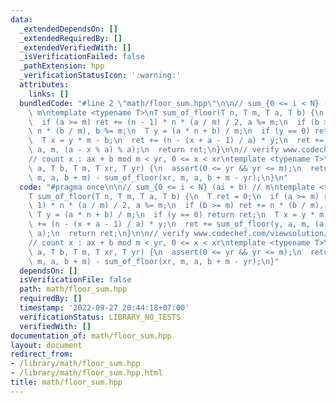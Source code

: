 ```yaml
---
data:
  _extendedDependsOn: []
  _extendedRequiredBy: []
  _extendedVerifiedWith: []
  _isVerificationFailed: false
  _pathExtension: hpp
  _verificationStatusIcon: ':warning:'
  attributes:
    links: []
  bundledCode: "#line 2 \"math/floor_sum.hpp\"\n\n// sum_{0 <= i < N} (ai + b) //\
    \ m\ntemplate <typename T>\nT sum_of_floor(T n, T m, T a, T b) {\n  T ret = 0;\n\
    \  if (a >= m) ret += (n - 1) * n * (a / m) / 2, a %= m;\n  if (b >= m) ret +=\
    \ n * (b / m), b %= m;\n  T y = (a * n + b) / m;\n  if (y == 0) return ret;\n\
    \  T x = y * m - b;\n  ret += (n - (x + a - 1) / a) * y;\n  ret += sum_of_floor(y,\
    \ a, m, (a - x % a) % a);\n  return ret;\n}\n\n// verify www.codechef.com/viewsolution/36222026\n\
    // count x : ax + b mod m < yr, 0 <= x < xr\ntemplate <typename T>\nT mod_affine_range_counting(T\
    \ a, T b, T m, T xr, T yr) {\n  assert(0 <= yr && yr <= m);\n  return sum_of_floor(xr,\
    \ m, a, b + m) - sum_of_floor(xr, m, a, b + m - yr);\n}\n"
  code: "#pragma once\n\n// sum_{0 <= i < N} (ai + b) // m\ntemplate <typename T>\n\
    T sum_of_floor(T n, T m, T a, T b) {\n  T ret = 0;\n  if (a >= m) ret += (n -\
    \ 1) * n * (a / m) / 2, a %= m;\n  if (b >= m) ret += n * (b / m), b %= m;\n \
    \ T y = (a * n + b) / m;\n  if (y == 0) return ret;\n  T x = y * m - b;\n  ret\
    \ += (n - (x + a - 1) / a) * y;\n  ret += sum_of_floor(y, a, m, (a - x % a) %\
    \ a);\n  return ret;\n}\n\n// verify www.codechef.com/viewsolution/36222026\n\
    // count x : ax + b mod m < yr, 0 <= x < xr\ntemplate <typename T>\nT mod_affine_range_counting(T\
    \ a, T b, T m, T xr, T yr) {\n  assert(0 <= yr && yr <= m);\n  return sum_of_floor(xr,\
    \ m, a, b + m) - sum_of_floor(xr, m, a, b + m - yr);\n}"
  dependsOn: []
  isVerificationFile: false
  path: math/floor_sum.hpp
  requiredBy: []
  timestamp: '2022-09-27 20:44:18+07:00'
  verificationStatus: LIBRARY_NO_TESTS
  verifiedWith: []
documentation_of: math/floor_sum.hpp
layout: document
redirect_from:
- /library/math/floor_sum.hpp
- /library/math/floor_sum.hpp.html
title: math/floor_sum.hpp
---
```

